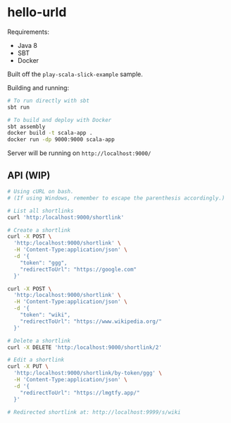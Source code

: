 # hello-urld

Requirements:
- Java 8 
- SBT 
- Docker

Built off the `play-scala-slick-example` sample.

Building and running:

```sh
# To run directly with sbt
sbt run

# To build and deploy with Docker
sbt assembly
docker build -t scala-app .
docker run -dp 9000:9000 scala-app
```

Server will be running on `http://localhost:9000/`

## API (WIP)

```sh
# Using cURL on bash.
# (If using Windows, remember to escape the parenthesis accordingly.)

# List all shortlinks
curl 'http:/localhost:9000/shortlink'

# Create a shortlink
curl -X POST \
  'http:/localhost:9000/shortlink' \
  -H 'Content-Type:application/json' \
  -d '{
    "token": "ggg",
    "redirectToUrl": "https://google.com"
  }'

curl -X POST \
  'http:/localhost:9000/shortlink' \
  -H 'Content-Type:application/json' \
  -d '{
    "token": "wiki",
    "redirectToUrl": "https://www.wikipedia.org/"
  }'

# Delete a shortlink
curl -X DELETE 'http:/localhost:9000/shortlink/2'

# Edit a shortlink
curl -X PUT \
  'http:/localhost:9000/shortlink/by-token/ggg' \
  -H 'Content-Type:application/json' \
  -d '{
    "redirectToUrl": "https://lmgtfy.app/"
  }'

# Redirected shortlink at: http://localhost:9999/s/wiki
```